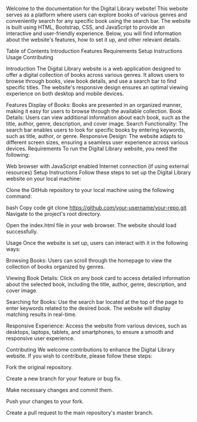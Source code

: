 Welcome to the documentation for the Digital Library website! This website serves as a platform where users can explore books of various genres and conveniently search for any specific book using the search bar. The website is built using HTML, Bootstrap, CSS, and JavaScript to provide an interactive and user-friendly experience. Below, you will find information about the website's features, how to set it up, and other relevant details.

Table of Contents
Introduction
Features
Requirements
Setup Instructions
Usage
Contributing

Introduction
The Digital Library website is a web application designed to offer a digital collection of books across various genres. It allows users to browse through books, view book details, and use a search bar to find specific titles. The website's responsive design ensures an optimal viewing experience on both desktop and mobile devices.

Features
Display of Books: Books are presented in an organized manner, making it easy for users to browse through the available collection.
Book Details: Users can view additional information about each book, such as the title, author, genre, description, and cover image.
Search Functionality: The search bar enables users to look for specific books by entering keywords, such as title, author, or genre.
Responsive Design: The website adapts to different screen sizes, ensuring a seamless user experience across various devices.
Requirements
To run the Digital Library website, you need the following:

Web browser with JavaScript enabled
Internet connection (if using external resources)
Setup Instructions
Follow these steps to set up the Digital Library website on your local machine:

Clone the GitHub repository to your local machine using the following command:

bash
Copy code
git clone https://github.com/your-username/your-repo.git
Navigate to the project's root directory.

Open the index.html file in your web browser. The website should load successfully.

Usage
Once the website is set up, users can interact with it in the following ways:

Browsing Books: Users can scroll through the homepage to view the collection of books organized by genres.

Viewing Book Details: Click on any book card to access detailed information about the selected book, including the title, author, genre, description, and cover image.

Searching for Books: Use the search bar located at the top of the page to enter keywords related to the desired book. The website will display matching results in real-time.

Responsive Experience: Access the website from various devices, such as desktops, laptops, tablets, and smartphones, to ensure a smooth and responsive user experience.

Contributing
We welcome contributions to enhance the Digital Library website. If you wish to contribute, please follow these steps:

Fork the original repository.

Create a new branch for your feature or bug fix.

Make necessary changes and commit them.

Push your changes to your fork.

Create a pull request to the main repository's master branch.



